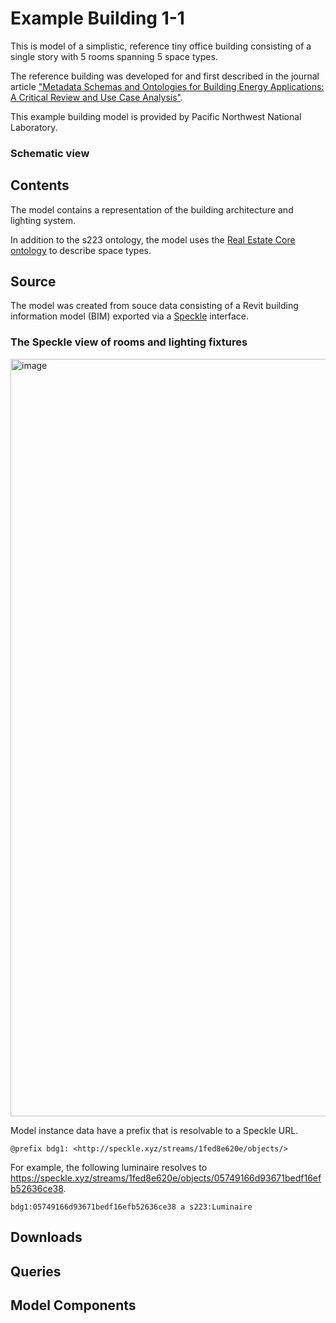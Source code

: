 # Example Building 1-1

This is model of a simplistic, reference tiny office building consisting of a single story with 5 rooms spanning 5 space types.

The reference building was developed for and first described in the journal article ["Metadata Schemas and Ontologies for Building Energy Applications: A Critical Review and Use Case Analysis"](https://doi.org/10.3390/en14072024).

This example building model is provided by Pacific Northwest National Laboratory.

### Schematic view

## Contents

The model contains a representation of the building architecture and lighting system.

In addition to the s223 ontology, the model uses the [Real Estate Core ontology](https://dev.realestatecore.io/ontology/) to describe space types.

## Source

The model was created from souce data consisting of a Revit building information model (BIM) exported via a [Speckle](https://speckle.systems/) interface.

### The Speckle view of rooms and lighting fixtures
<img width="1212" alt="image" src="https://github.com/open223/models.open223.info/assets/22898727/92b1afd2-b3c3-492b-a7c7-61dea827a246">

Model instance data have a prefix that is resolvable to a Speckle URL.
``` ttl
@prefix bdg1: <http://speckle.xyz/streams/1fed8e620e/objects/>
```

For example, the following luminaire resolves to https://speckle.xyz/streams/1fed8e620e/objects/05749166d93671bedf16efb52636ce38.
```ttl
bdg1:05749166d93671bedf16efb52636ce38 a s223:Luminaire
```

## Downloads
    
## Queries

## Model Components
